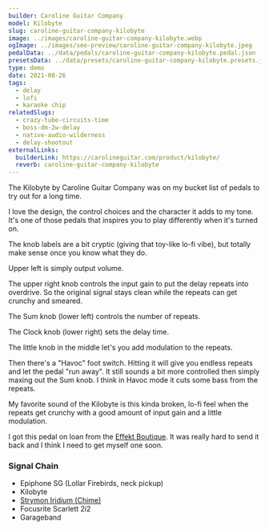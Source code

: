 ```yaml
---
builder: Caroline Guitar Company
model: Kilobyte
slug: caroline-guitar-company-kilobyte
image: ../images/caroline-guitar-company-kilobyte.webp
ogImage: ../images/seo-preview/caroline-guitar-company-kilobyte.jpeg
pedalData: ../data/pedals/caroline-guitar-company-kilobyte.pedal.json
presetsData: ../data/presets/caroline-guitar-company-kilobyte.presets.json
type: demo
date: 2021-08-26
tags:
  - delay
  - lofi
  - karaoke chip
relatedSlugs:
  - crazy-tube-circuits-time
  - boss-dm-2w-delay
  - native-audio-wilderness
  - delay-shootout
externalLinks:
  builderLink: https://carolineguitar.com/product/kilobyte/
  reverb: caroline-guitar-company-kilobyte
---
```


The Kilobyte by Caroline Guitar Company was on my bucket list of pedals to try out for a long time.

I love the design, the control choices and the character it adds to my tone. It's one of those pedals that inspires you to play differently when it's turned on.

The knob labels are a bit cryptic (giving that toy-like lo-fi vibe), but totally make sense once you know what they do.

Upper left is simply output volume.

The upper right knob controls the input gain to put the delay repeats into overdrive. So the original signal stays clean while the repeats can get crunchy and smeared.

The Sum knob (lower left) controls the number of repeats.

The Clock knob (lower right) sets the delay time.

The little knob in the middle let's you add modulation to the repeats.

Then there's a "Havoc" foot switch. Hitting it will give you endless repeats and let the pedal "run away". It still sounds a bit more controlled then simply maxing out the Sum knob. I think in Havoc mode it cuts some bass from the repeats.

My favorite sound of the Kilobyte is this kinda broken, lo-fi feel when the repeats get crunchy with a good amount of input gain and a little modulation.

I got this pedal on loan from the [Effekt Boutique](https://www.effekt-boutique.de/). It was really hard to send it back and I think I need to get myself one soon.

### Signal Chain

- Epiphone SG (Lollar Firebirds, neck pickup)
- Kilobyte
- [Strymon Iridium (Chime)](/demos/strymon-iridium)
- Focusrite Scarlett 2i2
- Garageband
